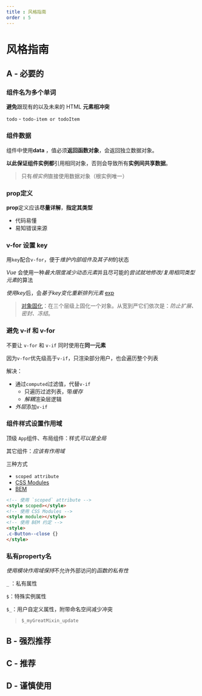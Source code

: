 ```yaml
---
title : 风格指南
order : 5
---
```


# 风格指南

## A - 必要的

### 组件名为多个单词

**避免**跟现有的以及未来的 HTML **元素相冲突**

`todo` -  `todo-item or todoItem`

### 组件数据

组件中使用**data** ，值必须**返回函数对象**，会返回独立数据对象。

**以此保证组件实例都**引用相同对象，否则会导致所有**实例间共享数据**。

> 只有*根实例*直接使用数据对象（根实例唯一）

### prop定义

**prop**定义应该**尽量详解**，**指定其类型**

- 代码易懂
- 易知错误来源

### v-for 设置 key

用`key`配合`v-for`，便于*维护内部组件及其子树*的状态

*Vue* 会使用一种*最大限度减少动态元素*并且尽可能的*尝试就地修改/复用相同类型元素*的算法

*使用key*后，会*基于key变化重新排列元素* [exp](https://blog.csdn.net/weixin_41736818/article/details/107372595)

> [对象固化](https://zhhlwd.gitee.io/posts/js%E5%9B%BA%E5%8C%96%E5%AF%B9%E8%B1%A1.html)：在三个层级上固化一个对象。从宽到严它们依次是：*防止扩展、密封、冻结*。

### 避免 v-if 和 v-for

不要让 `v-for` 和 `v-if` 同时使用在**同一元素**

因为`v-for`优先级高于`v-if`，只渲染部分用户，也会遍历整个列表

解决：

- 通过`computed`过滤值，代替`v-if`
  - 只遍历过滤列表，带*缓存*
  - *解耦*渲染层逻辑
- *外层*添加`v-if`

### 组件样式设置作用域

顶级 `App`组件、布局组件：样式*可以是全局*

其它组件：*应该有作用域*

三种方式

- `scoped attribute`
- [CSS Modules](https://vue-loader.vuejs.org/zh-cn/features/css-modules.html)
- [BEM](http://getbem.com/)

```html
<!-- 使用 `scoped` attribute -->
<style scoped></style>
<!-- 使用 CSS Modules -->
<style module></style>
<!-- 使用 BEM 约定 -->
<style>
.c-Button--close {}
</style>
```

### 私有property名

*使用模块作用域保持*不允许外部访问的*函数的私有性*

`_` ：私有属性

`$`：特殊实例属性

 `$_`：用户自定义属性，附带命名空间减少冲突

> `$_myGreatMixin_update`

## B - 强烈推荐

## C - 推荐

## D - 谨慎使用

